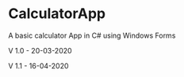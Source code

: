 # CalculatorApp
A basic calculator App in C# using Windows Forms

V 1.0 - 20-03-2020

V 1.1 - 16-04-2020
